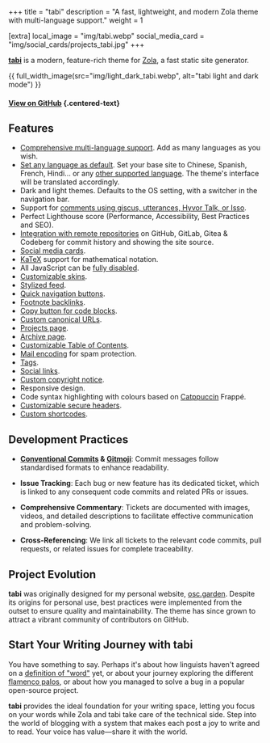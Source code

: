 +++
title = "tabi"
description = "A fast, lightweight, and modern Zola theme with multi-language support."
weight = 1

[extra]
local_image = "img/tabi.webp"
social_media_card = "img/social_cards/projects_tabi.jpg"
+++

[**tabi**](https://github.com/welpo/tabi) is a modern, feature-rich theme for [Zola](https://www.getzola.org/), a fast static site generator.

{{ full_width_image(src="img/light_dark_tabi.webp", alt="tabi light and dark mode") }}

#### [View on GitHub](https://github.com/welpo/tabi) {.centered-text}

## Features

- [Comprehensive multi-language support](https://welpo.github.io/tabi/blog/faq-languages/#how-does-tabi-handle-multilingual-support). Add as many languages as you wish.
- [Set any language as default](https://welpo.github.io/tabi/blog/faq-languages/#how-do-i-set-a-default-language-for-my-site). Set your base site to Chinese, Spanish, French, Hindi… or any [other supported language](/i18n). The theme's interface will be translated accordingly.
- Dark and light themes. Defaults to the OS setting, with a switcher in the navigation bar.
- Support for [comments using giscus, utterances, Hyvor Talk, or Isso](https://welpo.github.io/tabi/blog/comments/).
- Perfect Lighthouse score (Performance, Accessibility, Best Practices and SEO).
- [Integration with remote repositories](https://welpo.github.io/tabi/mastering-tabi-settings/#git-repository-integration) on GitHub, GitLab, Gitea & Codeberg for commit history and showing the site source.
- [Social media cards](https://welpo.github.io/tabi/blog/mastering-tabi-settings/#social-media-cards).
- [KaTeX](https://katex.org/) support for mathematical notation.
- All JavaScript can be [fully disabled](https://welpo.github.io/tabi/blog/javascript/).
- [Customizable skins](https://welpo.github.io/tabi/blog/customise-tabi/).
- [Stylized feed](https://welpo.github.io/tabi/atom.xml).
- [Quick navigation buttons](https://welpo.github.io/tabi/blog/mastering-tabi-settings/#quick-navigation-buttons).
- [Footnote backlinks](https://welpo.github.io/tabi/blog/mastering-tabi-settings/#footnote-backlinks).
- [Copy button for code blocks](https://welpo.github.io/tabi/blog/mastering-tabi-settings/#copy-button-on-code-blocks).
- [Custom canonical URLs](https://welpo.github.io/tabi/blog/mastering-tabi-settings/#canonical-url).
- [Projects page](https://welpo.github.io/tabi/projects/).
- [Archive page](https://welpo.github.io/tabi/archive/).
- [Customizable Table of Contents](https://welpo.github.io/tabi/blog/toc/).
- [Mail encoding](https://welpo.github.io/tabi/blog/mastering-tabi-settings/#encoded-email) for spam protection.
- [Tags](https://welpo.github.io/tabi/blog/mastering-tabi-settings/#tags).
- [Social links](https://welpo.github.io/tabi/blog/mastering-tabi-settings/#social-media-icons).
- [Custom copyright notice](https://welpo.github.io/tabi/blog/mastering-tabi-settings/#copyright).
- Responsive design.
- Code syntax highlighting with colours based on [Catppuccin](https://github.com/catppuccin/catppuccin) Frappé.
- [Customizable secure headers](https://welpo.github.io/tabi/blog/security/).
- [Custom shortcodes](https://welpo.github.io/tabi/blog/shortcodes/).

## Development Practices

- **[Conventional Commits](https://www.conventionalcommits.org) & [Gitmoji](https://gitmoji.dev/)**: Commit messages follow standardised formats to enhance readability.

- **Issue Tracking**: Each bug or new feature has its dedicated ticket, which is linked to any consequent code commits and related PRs or issues.

- **Comprehensive Commentary**: Tickets are documented with images, videos, and detailed descriptions to facilitate effective communication and problem-solving.

- **Cross-Referencing**: We link all tickets to the relevant code commits, pull requests, or related issues for complete traceability.

## Project Evolution

**tabi** was originally designed for my personal website, [osc.garden](https://osc.garden). Despite its origins for personal use, best practices were implemented from the outset to ensure quality and maintainability. The theme has since grown to attract a vibrant community of contributors on GitHub.

## Start Your Writing Journey with tabi

You have something to say. Perhaps it's about how linguists haven't agreed on a [definition of "word"](https://en.wikipedia.org/wiki/Word) yet, or about your journey exploring the different [flamenco palos](https://en.wikipedia.org/wiki/Palo_(flamenco)), or about how you managed to solve a bug in a popular open-source project.

**tabi** provides the ideal foundation for your writing space, letting you focus on your words while Zola and tabi take care of the technical side. Step into the world of blogging with a system that makes each post a joy to write and to read. Your voice has value—share it with the world.
